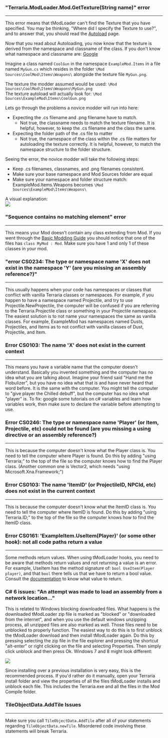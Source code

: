 ### "Terraria.ModLoader.Mod.GetTexture(String name)" error
___
This error means that tModLoader can't find the Texture that you have specified. You may be thinking, "Where did I specify the Texture to use?", and to answer that, you should read the [Autoload](https://github.com/blushiemagic/tModLoader/wiki/Basic-Autoload) page.  

Now that you read about Autoloading, you now know that the texture is derived from the namespace and classname of the class. If you don't know what namespace and classname are: [Google](http://www.google.com)

Imagine a class named `CoolGun` in the namespace `ExampleMod.Items` in a file named `MyGun.cs` which resides in the folder `\Mod Sources\CoolMod\Items\Weapons\` alongside the texture file `MyGun.png`.

The texture the modder assumed would be used: `\Mod Sources\CoolMod\Items\Weapons\MyGun.png`  
The texture autoload will actually look for: `\Mod Sources\ExampleMod\Items\CoolGun.png`  

Lets go through the problems a novice modder will run into here:
- Expecting the .cs filename and .png filename have to match.
  - Not true, the classname needs to match the texture filename. It is helpful, however, to keep the .cs filename and the class the same.
- Expecting the folder path of the .cs file to matter
  - Not true, the namespace of the class within the .cs file matters for autoloading the texture correctly. It is helpful, however, to match the namespace structure to the folder structure.

Seeing the error, the novice modder will take the following steps:
- Keep .cs filenames, classnames, and .png filenames consistent. 
- Make sure your base namespace and Mod Sources folder are equal
- Make sure your namespace and folder structure match: ExampleMod.Items.Weapons becomes `\Mod Sources\ExampleMod\Items\Weapons\`

A visual explanation:  
![](https://i.imgur.com/XLeNQCs.png)

### "Sequence contains no matching element" error
___
This means your Mod doesn't contain any class extending from Mod. If you went through the [Basic Modding Guide](https://github.com/blushiemagic/tModLoader/wiki/Basic-tModLoader-Modding-Guide) you should notice that one of the files has `class MyMod : Mod`. Make sure you have 1 and only 1 of these classes in your mod.

### "error CS0234: The type or namespace name 'X' does not exist in the namespace 'Y' (are you missing an assembly reference?)"
___
This usually happens when your code has namespaces or classes that conflict with vanilla Terraria classes or namespaces. For example, if you happen to have a namespace named Projectile, and try to use Projectile.NewProjectile, the computer will be confused if you are referring to the Terraria.Projectile class or something in your Projectile namespace. The easiest solution is to not name your namespaces the same as vanilla classes. For example, ExampleMod has namespaces named Dusts, Projectiles, and Items as to not conflict with vanilla classes of Dust, Projectile, and Item.

### Error CS0103: The name 'X' does not exist in the current context
___
This means you have a variable name that the computer doesn't understand. Basically you invented something and the computer has no idea what you are talking about. Imagine your friend said "Hand me the Flobulizer", but you have no idea what that is and have never heard that word before. It is the same with the computer. You might tell the computer to "give player the Chilled debuff", but the computer has no idea what "player" is. To fix: google some tutorials on c# variables and learn how variables work, then make sure to declare the variable before attempting to use. 

### Error CS0246: The type or namespace name 'Player' (or Item, Projectile, etc) could not be found (are you missing a using directive or an assembly reference?)
___
This is because the computer doesn't know what the Player class is. You need to tell the computer where Player is found. Do this by adding "using Terraria;" to the top of the file so the computer knows how to find the Player class. (Another common one is Vector2, which needs "using Microsoft.Xna.Framework;")

### Error CS0103: The name 'ItemID' (or ProjectileID, NPCId, etc) does not exist in the current context
___
This is because the computer doesn't know what the ItemID class is. You need to tell the computer where ItemID is found. Do this by adding "using Terraria.ID;" to the top of the file so the computer knows how to find the ItemID class.

### Error CS0161: 'ExampleItem.UseItem(Player)' (or some other hook): not all code paths return a value
___
Some methods return values. When using tModLoader hooks, you need to be aware that methods return values and not returning a value is an error. For example, UseItem has the method signature of: `bool UseItem(Player player)`, and that `bool` there tells us that we have to return a bool value. Consult the [documentation](http://bluemagic123.github.io/tModLoader/html/index.html) to know what value to return.

### C# 6 issues: "An attempt was made to load an assembly from a network location..."
This is related to Windows blocking downloaded files. What happens is the downloaded tModLoader zip file is marked as "blocked" or "downloaded from the internet", and when you use the default windows unzipping process, all unzipped files are also marked as well. Those files need to be unblocked to properly function. The easiest way to do this is to first unblock the tModLoader download and then install tModLoader again. Do this by pressing selecting the zip file in the file explorer and pressing the shortcut "alt-enter" or right clicking on the file and selecting Properties. Then simply click unblock and then press Ok. Windows 7 and 8 might look different:  

![](https://i.imgur.com/5IaE5U8.png)

Since installing over a previous installation is very easy, this is the recommended process. If you'd rather do it manually, open your Terraria install folder and view the properties of all the files tModLoader installs and unblock each file. This includes the Terraria.exe and all the files in the Mod Compile folder.

### TileObjectData.AddTile Issues
___
Make sure you call `TileObjectData.AddTile` after all of your statements regarding `TileObjectData.newTile`. Misordered code involving these statements will break Terraria.
